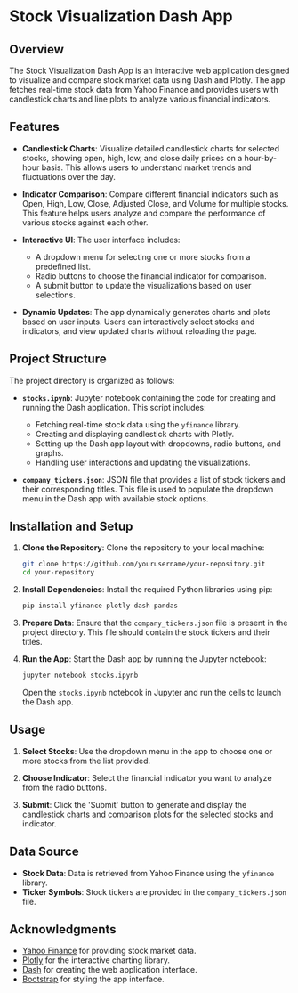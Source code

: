 # Stock Visualization Dash App

## Overview

The Stock Visualization Dash App is an interactive web application designed to visualize and compare stock market data using Dash and Plotly. The app fetches real-time stock data from Yahoo Finance and provides users with candlestick charts and line plots to analyze various financial indicators.

## Features

- **Candlestick Charts**: Visualize detailed candlestick charts for selected stocks, showing open, high, low, and close daily prices on a hour-by-hour basis. This allows users to understand market trends and fluctuations over the day.

- **Indicator Comparison**: Compare different financial indicators such as Open, High, Low, Close, Adjusted Close, and Volume for multiple stocks. This feature helps users analyze and compare the performance of various stocks against each other.

- **Interactive UI**: The user interface includes:
  - A dropdown menu for selecting one or more stocks from a predefined list.
  - Radio buttons to choose the financial indicator for comparison.
  - A submit button to update the visualizations based on user selections.

- **Dynamic Updates**: The app dynamically generates charts and plots based on user inputs. Users can interactively select stocks and indicators, and view updated charts without reloading the page.

## Project Structure

The project directory is organized as follows:

- **`stocks.ipynb`**: Jupyter notebook containing the code for creating and running the Dash application. This script includes:
  - Fetching real-time stock data using the `yfinance` library.
  - Creating and displaying candlestick charts with Plotly.
  - Setting up the Dash app layout with dropdowns, radio buttons, and graphs.
  - Handling user interactions and updating the visualizations.

- **`company_tickers.json`**: JSON file that provides a list of stock tickers and their corresponding titles. This file is used to populate the dropdown menu in the Dash app with available stock options.

## Installation and Setup

1. **Clone the Repository**:
   Clone the repository to your local machine:

   ```bash
   git clone https://github.com/yourusername/your-repository.git
   cd your-repository
   ```

2. **Install Dependencies**:
   Install the required Python libraries using pip:

   ```bash
   pip install yfinance plotly dash pandas
   ```

3. **Prepare Data**:
   Ensure that the `company_tickers.json` file is present in the project directory. This file should contain the stock tickers and their titles.

4. **Run the App**:
   Start the Dash app by running the Jupyter notebook:

   ```bash
   jupyter notebook stocks.ipynb
   ```

   Open the `stocks.ipynb` notebook in Jupyter and run the cells to launch the Dash app.

## Usage

1. **Select Stocks**:
   Use the dropdown menu in the app to choose one or more stocks from the list provided.

2. **Choose Indicator**:
   Select the financial indicator you want to analyze from the radio buttons.

3. **Submit**:
   Click the 'Submit' button to generate and display the candlestick charts and comparison plots for the selected stocks and indicator.

## Data Source

- **Stock Data**: Data is retrieved from Yahoo Finance using the `yfinance` library.
- **Ticker Symbols**: Stock tickers are provided in the `company_tickers.json` file.


## Acknowledgments

- [Yahoo Finance](https://finance.yahoo.com) for providing stock market data.
- [Plotly](https://plotly.com) for the interactive charting library.
- [Dash](https://dash.plotly.com) for creating the web application interface.
- [Bootstrap](https://getbootstrap.com) for styling the app interface.
```
